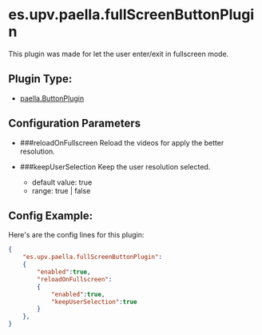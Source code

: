 # es.upv.paella.fullScreenButtonPlugin

This plugin was made for let the user enter/exit in fullscreen mode.


## Plugin Type:
- [paella.ButtonPlugin](../plugin_type.md)


## Configuration Parameters

* ###reloadOnFullscreen
	Reload the videos for apply the better resolution.

* ###keepUserSelection
	Keep the user resolution selected.
	- default value: true
	- range: true | false


## Config Example:

Here's are the config  lines for this plugin:

```json
{
	"es.upv.paella.fullScreenButtonPlugin": 
	{
		"enabled":true, 
		"reloadOnFullscreen":
		{ 
			"enabled":true, 
			"keepUserSelection":true 
		}
	},
}
```
